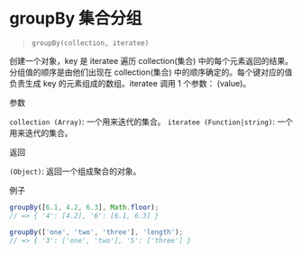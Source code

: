 # groupBy 集合分组

> `groupBy(collection, iteratee)`

创建一个对象，key 是 iteratee 遍历 collection(集合) 中的每个元素返回的结果。 分组值的顺序是由他们出现在 collection(集合) 中的顺序确定的。每个键对应的值负责生成 key 的元素组成的数组。iteratee 调用 1 个参数： (value)。

参数

`collection (Array)`: 一个用来迭代的集合。
`iteratee (Function|string)`: 一个用来迭代的集合。

返回

`(Object)`: 返回一个组成聚合的对象。

例子

```javascript
groupBy([6.1, 4.2, 6.3], Math.floor);
// => { '4': [4.2], '6': [6.1, 6.3] }

groupBy(['one', 'two', 'three'], 'length');
// => { '3': ['one', 'two'], '5': ['three'] }
```
